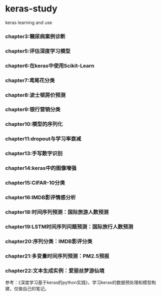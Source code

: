 # keras-study
keras learning and use

### chapter3:糖尿病案例诊断
### chapter5:评估深度学习模型
### chapter6:在keras中使用Scikit-Learn
### chapter7:鸢尾花分类
### chapter8:波士顿房价预测
### chapter9:银行营销分类
### chapter10:模型的序列化
### chapter11:dropout与学习率衰减
### chapter13:手写数字识别
### chapter14:keras中的图像增强
### chapter15:CIFAR-10分类
### chapter16:IMDB影评情感分析
### chapter18:时间序列预测：国际旅游人数预测
### chapter19:LSTM时间序列问题预测：国际旅行人数预测
### chapter20:序列分类：IMDB影评分类
### chapter21:多变量时间序列预测：PM2.5预报
### chapter22:文本生成实例：爱丽丝梦游仙境

参考：《深度学习基于keras的python实践》，学习keras的数据预处理和模型构建，仅做自己的笔记。
